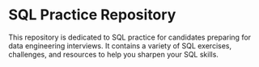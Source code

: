 # SQL Practice Repository
This repository is dedicated to SQL practice for candidates preparing for data engineering interviews. It contains a variety of SQL exercises, challenges, and resources to help you sharpen your SQL skills.
